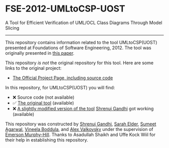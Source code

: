 # FSE-2012-UMLtoCSP-UOST
A Tool for Efficient Verification of UML/OCL Class Diagrams Through Model Slicing

***

This repository contains information related to the tool UMLtoCSP(UOST) presented at Foundations of Software Engineering, 2012. The tool was originally presented in [this paper](http://dl.acm.org/citation.cfm?id=2393596.2393639&coll=DL&dl=GUIDE&CFID=544907474&CFTOKEN=96283854).

This repository _is not_ the original repository for this tool. Here are some links to the original project:
* [The Official Project Page, including source code](http://asadshaikh.com/UMLtoCSP_UOST/)

In this repository, for UMLtoCSP(UOST) you will find:
* :x: Source code (not available)
* :white_check_mark: [The original tool](SomeExecutableInTheRepo) (available)
* :x: [A slightly modified version of the tool](AnotherExecutableInTheRepo) [Shrenuj Gandhi](https://github.com/EshaSharma) got working (available)

This repository was constructed by [Shrenuj Gandhi](https://github.com/shrenujgandhi), [Sarah Elder](https://github.com/seelder), [Sumeet Agarwal](https://github.com/sumeet29), [Vineela Boddula](https://github.com/boddulavineela), and [Alex Valkovsky](https://github.com/avalkovsky) under the supervision of [Emerson Murphy-Hill](https://github.com/CaptainEmerson). Thanks to Asadullah Shaikh and Uffe Kock Wiil for their help in establishing this repository.
